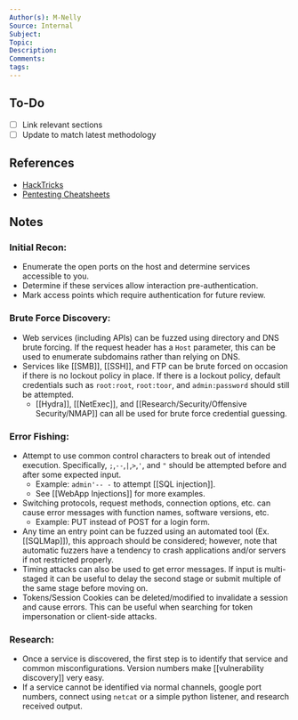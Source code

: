 ```yaml
---
Author(s): M-Nelly
Source: Internal
Subject: 
Topic: 
Description: 
Comments: 
tags:
---
```

## To-Do
- [ ] Link relevant sections
- [ ] Update to match latest methodology 
## References
- [HackTricks](https://book.hacktricks.xyz/welcome/readme)
- [Pentesting Cheatsheets](https://www.ired.team/offensive-security-experiments/offensive-security-cheetsheets)
## Notes
### Initial Recon: 
- Enumerate the open ports on the host and determine services accessible to you. 
- Determine if these services allow interaction pre-authentication. 
- Mark access points which require authentication for future review. 
### Brute Force Discovery:
- Web services (including APIs) can be fuzzed using directory and DNS brute forcing. If the request header has a `Host` parameter, this can be used to enumerate subdomains rather than relying on DNS. 
- Services like [[SMB]], [[SSH]], and FTP can be brute forced on occasion if there is no lockout policy in place. If there is a lockout policy, default credentials such as `root:root`, `root:toor`, and `admin:password` should still be attempted. 
	- [[Hydra]], [[NetExec]], and [[Research/Security/Offensive Security/NMAP]] can all be used for brute force credential guessing. 
### Error Fishing:
- Attempt to use common control characters to break out of intended execution. Specifically, `;`,`--`,`|`,`>`,`'`, and `"` should be attempted before and after some expected input.
	- Example: `admin'-- -` to attempt [[SQL injection]].
	- See [[WebApp Injections]] for more examples.
- Switching protocols, request methods, connection options, etc. can cause error messages with function names, software versions, etc. 
	- Example: PUT instead of POST for a login form. 
- Any time an entry point can be fuzzed using an automated tool (Ex. [[SQLMap]]), this approach should be considered; however, note that automatic fuzzers have a tendency to crash applications and/or servers if not restricted properly. 
- Timing attacks can also be used to get error messages. If input is multi-staged it can be useful to delay the second stage or submit multiple of the same stage before moving on. 
- Tokens/Session Cookies can be deleted/modified to invalidate a session and cause errors. This can be useful when searching for token impersonation or client-side attacks.
### Research: 
- Once a service is discovered, the first step is to identify that service and common misconfigurations. Version numbers make [[vulnerability discovery]] very easy. 
- If a service cannot be identified via normal channels, google port numbers, connect using `netcat` or a simple python listener, and research received output. 
